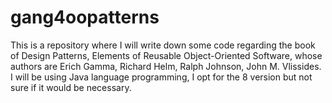 # gang4oopatterns
This is a repository where I will write down some code regarding the book of Design Patterns, Elements of Reusable Object-Oriented Software, whose authors are Erich Gamma, Richard Helm, Ralph Johnson, John M. Vlissides. I will be using Java language programming, I opt for the 8 version but not sure if it would be necessary.
